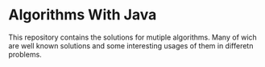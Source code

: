 # Algorithms With Java
This repository contains the solutions for mutiple algorithms. Many of wich are well known solutions and some interesting usages of them in differetn problems.
